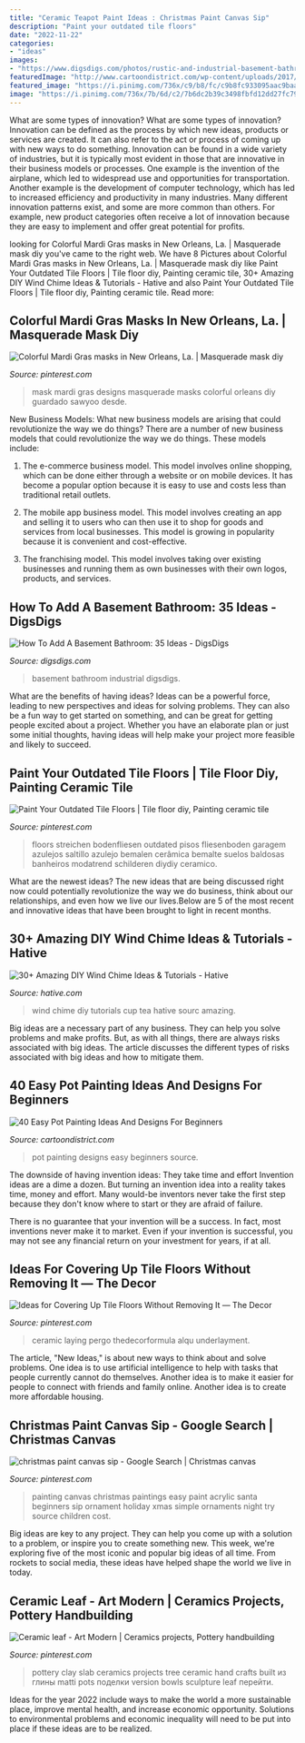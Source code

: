 ```yaml
---
title: "Ceramic Teapot Paint Ideas : Christmas Paint Canvas Sip"
description: "Paint your outdated tile floors"
date: "2022-11-22"
categories:
- "ideas"
images:
- "https://www.digsdigs.com/photos/rustic-and-industrial-basement-bathroom.jpg"
featuredImage: "http://www.cartoondistrict.com/wp-content/uploads/2017/08/Easy-Pot-Painting-Ideas-And-Designs-For-Beginners8-1.jpg"
featured_image: "https://i.pinimg.com/736x/c9/b8/fc/c9b8fc933095aac9baa14b11aa63bfda.jpg"
image: "https://i.pinimg.com/736x/7b/6d/c2/7b6dc2b39c3498fbfd12dd27fc79e977.jpg"
---
```



What are some types of innovation?
What are some types of innovation? Innovation can be defined as the process by which new ideas, products or services are created. It can also refer to the act or process of coming up with new ways to do something. 
Innovation can be found in a wide variety of industries, but it is typically most evident in those that are innovative in their business models or processes. One example is the invention of the airplane, which led to widespread use and opportunities for transportation. Another example is the development of computer technology, which has led to increased efficiency and productivity in many industries. 
Many different innovation patterns exist, and some are more common than others. For example, new product categories often receive a lot of innovation because they are easy to implement and offer great potential for profits.

	

		
looking for Colorful Mardi Gras masks in New Orleans, La. | Masquerade mask diy you've came to the right web. We have 8 Pictures about Colorful Mardi Gras masks in New Orleans, La. | Masquerade mask diy like Paint Your Outdated Tile Floors | Tile floor diy, Painting ceramic tile, 30+ Amazing DIY Wind Chime Ideas &amp; Tutorials - Hative and also Paint Your Outdated Tile Floors | Tile floor diy, Painting ceramic tile. Read more:
		
    
## Colorful Mardi Gras Masks In New Orleans, La. | Masquerade Mask Diy

<img loading=lazy src="https://i.pinimg.com/736x/13/69/74/136974291571e4fef46092d4a362a796--feather-mask-mask-ideas.jpg" onerror="this.onerror=null;this.src='https://tse2.mm.bing.net/th?id=OIP.sMvdPg1YmX9u3ufw7REeUAHaFg&amp;pid=15.1';" alt="Colorful Mardi Gras masks in New Orleans, La. | Masquerade mask diy">

_Source: pinterest.com_

>mask mardi gras designs masquerade masks colorful orleans diy guardado sawyoo desde. 

	

New Business Models: What new business models are arising that could revolutionize the way we do things?
There are a number of new business models that could revolutionize the way we do things. These models include:
1. The e-commerce business model. This model involves online shopping, which can be done either through a website or on mobile devices. It has become a popular option because it is easy to use and costs less than traditional retail outlets.

2. The mobile app business model. This model involves creating an app and selling it to users who can then use it to shop for goods and services from local businesses. This model is growing in popularity because it is convenient and cost-effective.

3. The franchising model. This model involves taking over existing businesses and running them as own businesses with their own logos, products, and services.

    
## How To Add A Basement Bathroom: 35 Ideas - DigsDigs

<img loading=lazy src="https://www.digsdigs.com/photos/rustic-and-industrial-basement-bathroom.jpg" onerror="this.onerror=null;this.src='https://tse2.mm.bing.net/th?id=OIP.xzTwCNqZep1y2HOaLZ1-kAHaJ4&amp;pid=15.1';" alt="How To Add A Basement Bathroom: 35 Ideas - DigsDigs">

_Source: digsdigs.com_

>basement bathroom industrial digsdigs. 

	

What are the benefits of having ideas?
Ideas can be a powerful force, leading to new perspectives and ideas for solving problems. They can also be a fun way to get started on something, and can be great for getting people excited about a project. Whether you have an elaborate plan or just some initial thoughts, having ideas will help make your project more feasible and likely to succeed.

    
## Paint Your Outdated Tile Floors | Tile Floor Diy, Painting Ceramic Tile

<img loading=lazy src="https://i.pinimg.com/736x/5a/5f/45/5a5f451ea32ccb8c9e82a23471433518.jpg" onerror="this.onerror=null;this.src='https://tse3.mm.bing.net/th?id=OIP.Zj7HqOyXEa19xhvyW4sbJQHaJ4&amp;pid=15.1';" alt="Paint Your Outdated Tile Floors | Tile floor diy, Painting ceramic tile">

_Source: pinterest.com_

>floors streichen bodenfliesen outdated pisos fliesenboden garagem azulejos saltillo azulejo bemalen cerâmica bemalte suelos baldosas banheiros modatrend schilderen diydiy ceramico. 

	

What are the newest ideas?
The new ideas that are being discussed right now could potentially revolutionize the way we do business, think about our relationships, and even how we live our lives.Below are 5 of the most recent and innovative ideas that have been brought to light in recent months.

    
## 30+ Amazing DIY Wind Chime Ideas &amp; Tutorials - Hative

<img loading=lazy src="https://hative.com/wp-content/uploads/2015/07/wind-chime-ideas-tutorials/5-wind-chime-ideas-tutorials.jpg" onerror="this.onerror=null;this.src='https://tse1.mm.bing.net/th?id=OIP.nT2vvSwpldfgb7vuqkMiLwHaNw&amp;pid=15.1';" alt="30+ Amazing DIY Wind Chime Ideas &amp; Tutorials - Hative">

_Source: hative.com_

>wind chime diy tutorials cup tea hative sourc amazing. 

	

Big ideas are a necessary part of any business. They can help you solve problems and make profits. But, as with all things, there are always risks associated with big ideas. The article discusses the different types of risks associated with big ideas and how to mitigate them.

    
## 40 Easy Pot Painting Ideas And Designs For Beginners

<img loading=lazy src="http://www.cartoondistrict.com/wp-content/uploads/2017/08/Easy-Pot-Painting-Ideas-And-Designs-For-Beginners8-1.jpg" onerror="this.onerror=null;this.src='https://tse1.mm.bing.net/th?id=OIP.4k3LAexMJKe__nY7WLlGdwHaLH&amp;pid=15.1';" alt="40 Easy Pot Painting Ideas And Designs For Beginners">

_Source: cartoondistrict.com_

>pot painting designs easy beginners source. 

	

The downside of having invention ideas: They take time and effort
Invention ideas are a dime a dozen. But turning an invention idea into a reality takes time, money and effort.
Many would-be inventors never take the first step because they don't know where to start or they are afraid of failure.

There is no guarantee that your invention will be a success. In fact, most inventions never make it to market. Even if your invention is successful, you may not see any financial return on your investment for years, if at all.

    
## Ideas For Covering Up Tile Floors Without Removing It — The Decor

<img loading=lazy src="https://i.pinimg.com/736x/c9/b8/fc/c9b8fc933095aac9baa14b11aa63bfda.jpg" onerror="this.onerror=null;this.src='https://tse1.mm.bing.net/th?id=OIP.xfvTfDhogxpNNVUgsvzIVQHaJ3&amp;pid=15.1';" alt="Ideas for Covering Up Tile Floors Without Removing It — The Decor">

_Source: pinterest.com_

>ceramic laying pergo thedecorformula alqu underlayment. 

	

The article, "New Ideas," is about new ways to think about and solve problems. One idea is to use artificial intelligence to help with tasks that people currently cannot do themselves. Another idea is to make it easier for people to connect with friends and family online. Another idea is to create more affordable housing.

    
## Christmas Paint Canvas Sip - Google Search | Christmas Canvas

<img loading=lazy src="https://i.pinimg.com/736x/71/89/72/718972e7768a0cb0da99eb58fc84b7e9--santa-paintings-christmas-paintings.jpg" onerror="this.onerror=null;this.src='https://tse4.mm.bing.net/th?id=OIP.Lh0KfTmzKa6ZZzKUZ2QxWAHaJ6&amp;pid=15.1';" alt="christmas paint canvas sip - Google Search | Christmas canvas">

_Source: pinterest.com_

>painting canvas christmas paintings easy paint acrylic santa beginners sip ornament holiday xmas simple ornaments night try source children cost. 

	

Big ideas are key to any project. They can help you come up with a solution to a problem, or inspire you to create something new. This week, we're exploring five of the most iconic and popular big ideas of all time. From rockets to social media, these ideas have helped shape the world we live in today.

    
## Ceramic Leaf - Art Modern | Ceramics Projects, Pottery Handbuilding

<img loading=lazy src="https://i.pinimg.com/736x/7b/6d/c2/7b6dc2b39c3498fbfd12dd27fc79e977.jpg" onerror="this.onerror=null;this.src='https://tse4.mm.bing.net/th?id=OIP.PQnXlJOn9Ek47jNdHITaswHaJ4&amp;pid=15.1';" alt="Ceramic leaf - Art Modern | Ceramics projects, Pottery handbuilding">

_Source: pinterest.com_

>pottery clay slab ceramics projects tree ceramic hand crafts built из глины matti pots поделки version bowls sculpture leaf перейти. 

	

Ideas for the year 2022 include ways to make the world a more sustainable place, improve mental health, and increase economic opportunity. Solutions to environmental problems and economic inequality will need to be put into place if these ideas are to be realized.

